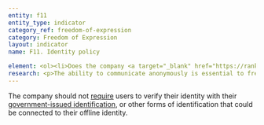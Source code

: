 ```yaml
---
entity: f11
entity_type: indicator
category_ref: freedom-of-expression
category: Freedom of Expression
layout: indicator
name: F11. Identity policy

element: <ol><li>Does the company <a target="_blank" href="https://rankingdigitalrights.org/2018-indicators/#require">require</a> users to verify their identity with their <a target="_blank" href="https://rankingdigitalrights.org/2018-indicators/#governmentid">government-issued identification</a>, or with other forms of identification that could be connected to their offline identity?</li></ol>
research: <p>The ability to communicate anonymously is essential to freedom of expression both on and offline. The use of a real name online, or requiring users to provide a company with identifying information, provides a link between online activities and a specific person. This presents human rights risks to those who, for example, voice opinions that don’t align with a government’s views or who engage in activism that a government does not permit. It also presents risks for people who are persecuted for religious beliefs or sexual orientation.</p><p>We therefore expect companies to disclose whether they might ask users to verify their identities using government-issued ID or other forms of identification that could be connected to their offline identity. We acknowledge that users may have to provide information that could be connected to their offline identity in order to access paid features of various products and services. However, users should be able to access features that don’t require payment without needing to provide information that can be tied to their offline identity.</p><p>This indicator is applicable to internet companies, mobile ecosystem companies, and pre-paid mobile services (for telecommunications companies).</p><p><b>Potential sources:</b></p><ul><li>Company terms of service or equivalent document</li><li>Company help center</li><li>Company sign up page</li></ul>
---
```

The company should not <a target="_blank" href="https://rankingdigitalrights.org/2018-indicators/#require">require</a> users to verify their identity with their <a target="_blank" href="https://rankingdigitalrights.org/2018-indicators/#governmentid">government-issued identification</a>, or other forms of identification that could be connected to their offline identity.
